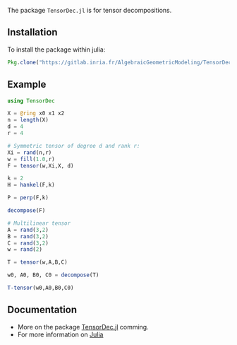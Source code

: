 The package `TensorDec.jl` is for tensor decompositions.

## Installation

To install the package within julia:

```julia
Pkg.clone("https://gitlab.inria.fr/AlgebraicGeometricModeling/TensorDec.jl.git")
```

## Example

```julia
using TensorDec

X = @ring x0 x1 x2 
n = length(X)
d = 4
r = 4

# Symmetric tensor of degree d and rank r:
Xi = rand(n,r)
w = fill(1.0,r)
F = tensor(w,Xi,X, d)

k = 2
H = hankel(F,k)

P = perp(F,k)

decompose(F)

# Multilinear tensor
A = rand(3,2)
B = rand(3,2)
C = rand(3,2)
w = rand(2)

T = tensor(w,A,B,C)

w0, A0, B0, C0 = decompose(T)

T-tensor(w0,A0,B0,C0)

```

## Documentation

- More on the package [TensorDec.jl](https://gitlab.inria.fr/AlgebraicGeometricModeling/TensorDec.jl) comming.
- For more information on [Julia](https://julialang.org/)

